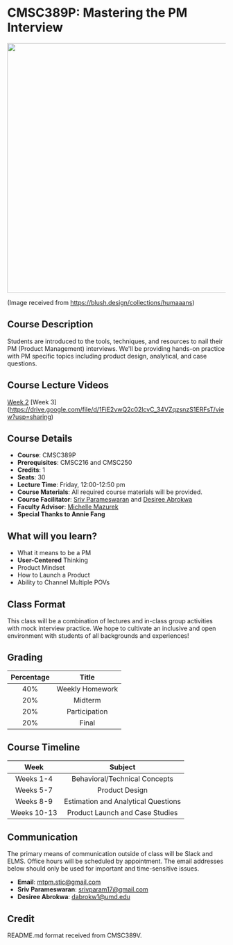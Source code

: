 # CMSC389P: Mastering the PM Interview
<p align="center">
  <img width="610" height="575" src="https://blush.ly/o-QcwIQ3E/p">
</p>

(Image received from https://blush.design/collections/humaaans)

## Course Description
Students are introduced to the tools, techniques, and resources to nail their PM (Product Management) interviews. We'll be providing hands-on practice with PM specific topics including product design, analytical, and case questions.

## Course Lecture Videos
[Week 2](https://drive.google.com/file/d/13MIzc7YcULavce9cqyBjim5P2o4n9ymW/view?usp=sharing)
[Week 3] (https://drive.google.com/file/d/1FiE2vwQ2c02lcvC_34VZqzsnzS1ERFsT/view?usp=sharing)


## Course Details
- **Course**: CMSC389P
- **Prerequisites**: CMSC216 and CMSC250
- **Credits**: 1
- **Seats**: 30
- **Lecture Time**: Friday, 12:00-12:50 pm
- **Course Materials**: All required course materials will be provided.
- **Course Facilitator**: [Sriv Parameswaran](https://www.linkedin.com/in/srivarshini-p/) and [Desiree Abrokwa](https://www.linkedin.com/in/desiree-abrokwa-173b88148)
- **Faculty Advisor**: [Michelle Mazurek](http://users.umiacs.umd.edu/~mmazurek/)
- **Special Thanks to Annie Fang**

## What will you learn?
- What it means to be a PM
- **User-Centered** Thinking
- Product Mindset
- How to Launch a Product
- Ability to Channel Multiple POVs

## Class Format
This class will be a combination of lectures and in-class group activities with mock interview practice. We hope to cultivate an inclusive and open environment with students of all backgrounds and experiences!

## Grading
| Percentage | Title 
|:----:|:----:|
| 40% | Weekly Homework 
| 20% | Midterm 
| 20% | Participation
| 20% | Final

## Course Timeline
| Week | Subject 
|:----:|:----:|
| Weeks 1-4 | Behavioral/Technical Concepts
| Weeks 5-7 | Product Design
| Weeks 8-9 | Estimation and Analytical Questions
| Weeks 10-13 | Product Launch and Case Studies

## Communication
The primary means of communication outside of class will be Slack and ELMS. Office hours will be scheduled by appointment. The email addresses below should only be used for important and time-sensitive issues.

- **Email**: mtpm.stic@gmail.com
- **Sriv Parameswaran**: srivparam17@gmail.com
- **Desiree Abrokwa**: dabrokw1@umd.edu

## Credit
README.md format received from CMSC389V.



